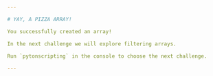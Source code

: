 ```yaml
---

# YAY, A PIZZA ARRAY!

You successfully created an array!

In the next challenge we will explore filtering arrays.

Run `pytonscripting` in the console to choose the next challenge.

---
```


